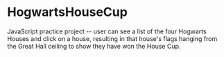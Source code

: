 # HogwartsHouseCup
JavaScript practice project -- user can see a list of the four Hogwarts Houses and click on a house, resulting in that house's flags hanging from the Great Hall ceiling to show they have won the House Cup.
